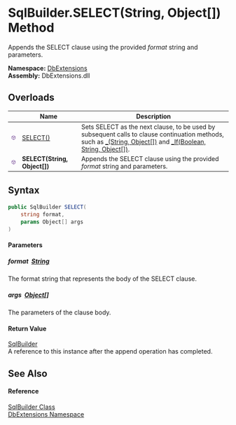 SqlBuilder.SELECT(String, Object[]) Method
==========================================
Appends the SELECT clause using the provided *format* string and parameters.
  
**Namespace:** [DbExtensions][1]  
**Assembly:** DbExtensions.dll

Overloads
---------

|                  | Name                         | Description                                                                                                                                                              |
| ---------------- | ---------------------------- | ------------------------------------------------------------------------------------------------------------------------------------------------------------------------ |
| ![Public method] | [SELECT()][2]                | Sets SELECT as the next clause, to be used by subsequent calls to clause continuation methods, such as [_(String, Object[])][3] and [_If(Boolean, String, Object[])][4]. |
| ![Public method] | **SELECT(String, Object[])** | Appends the SELECT clause using the provided *format* string and parameters.                                                                                             |


Syntax
------

```csharp
public SqlBuilder SELECT(
	string format,
	params Object[] args
)
```

#### Parameters

##### *format*  [String][5]
The format string that represents the body of the SELECT clause.

##### *args*  [Object][6][]
The parameters of the clause body.

#### Return Value
[SqlBuilder][7]  
A reference to this instance after the append operation has completed.

See Also
--------

#### Reference
[SqlBuilder Class][7]  
[DbExtensions Namespace][1]  

[1]: ../README.md
[2]: SELECT.md
[3]: _.md
[4]: _If.md
[5]: https://learn.microsoft.com/dotnet/api/system.string
[6]: https://learn.microsoft.com/dotnet/api/system.object
[7]: README.md
[Public method]: ../../icons/pubmethod.svg "Public method"